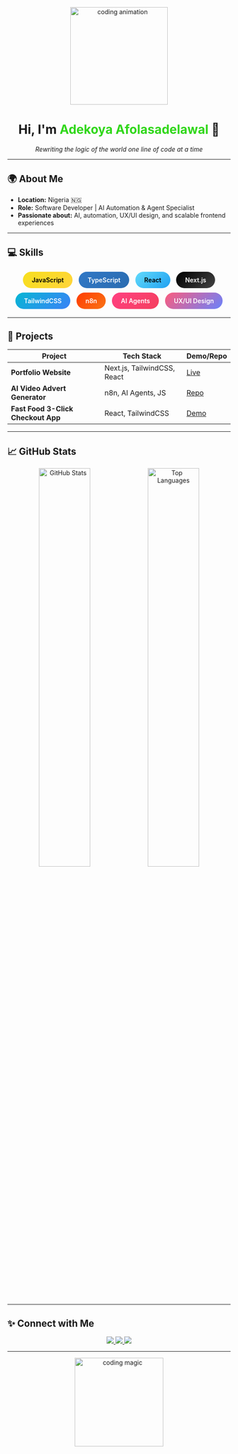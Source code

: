 <!-- ===========================
  GitHub Profile README
  Author: Adekoya Afolasadelawal
  Focus: AI Automation, UX/UI, Frontend, LLM agents
=========================== -->

<p align="center">
  <img src="https://media.giphy.com/media/26FPnsRwwfUwWwOso/giphy.gif" alt="coding animation" width="220"/>
</p>

<h1 align="center">Hi, I'm <span style="color:#31d71b;">Adekoya Afolasadelawal</span> 👋</h1>
<p align="center">
  <em>Rewriting the logic of the world one line of code at a time</em>
</p>

---

## 🌍 About Me
- **Location:** Nigeria 🇳🇬  
- **Role:** Software Developer | AI Automation & Agent Specialist  
- **Passionate about:** AI, automation, UX/UI design, and scalable frontend experiences

---

## 💻 Skills

<p align="center">
  <span style="display:inline-block;margin:5px;padding:10px 20px;border-radius:30px;background:linear-gradient(135deg,#F7DF1E,#FFD43B);color:black;font-weight:600;">JavaScript</span>
  <span style="display:inline-block;margin:5px;padding:10px 20px;border-radius:30px;background:linear-gradient(135deg,#3178C6,#2B6CB0);color:white;font-weight:600;">TypeScript</span>
  <span style="display:inline-block;margin:5px;padding:10px 20px;border-radius:30px;background:linear-gradient(135deg,#61DAFB,#21A1F1);color:black;font-weight:600;">React</span>
  <span style="display:inline-block;margin:5px;padding:10px 20px;border-radius:30px;background:linear-gradient(135deg,#000000,#434343);color:white;font-weight:600;">Next.js</span>
  <span style="display:inline-block;margin:5px;padding:10px 20px;border-radius:30px;background:linear-gradient(135deg,#06B6D4,#3B82F6);color:white;font-weight:600;">TailwindCSS</span>
  <span style="display:inline-block;margin:5px;padding:10px 20px;border-radius:30px;background:linear-gradient(135deg,#FF3C00,#F97316);color:white;font-weight:600;">n8n</span>
  <span style="display:inline-block;margin:5px;padding:10px 20px;border-radius:30px;background:linear-gradient(135deg,#FF4081,#F43F5E);color:white;font-weight:600;">AI Agents</span>
  <span style="display:inline-block;margin:5px;padding:10px 20px;border-radius:30px;background:linear-gradient(135deg,#FC5C7D,#6A82FB);color:white;font-weight:600;">UX/UI Design</span>
</p>

---

## 🚀 Projects

| Project | Tech Stack | Demo/Repo |
|---------|------------|-----------|
| **Portfolio Website** | Next.js, TailwindCSS, React | [Live](https://yourportfolio.com) |
| **AI Video Advert Generator** | n8n, AI Agents, JS | [Repo](https://github.com/yourrepo) |
| **Fast Food 3-Click Checkout App** | React, TailwindCSS | [Demo](https://yourdemo.com) |

---

## 📈 GitHub Stats
<p align="center">
  <img src="https://github-readme-stats.vercel.app/api?username=yourgithubusername&show_icons=true&theme=radical" width="48%" alt="GitHub Stats"/>
  <img src="https://github-readme-stats.vercel.app/api/top-langs/?username=yourgithubusername&layout=compact&theme=radical" width="48%" alt="Top Languages"/>
</p>

---

## ✨ Connect with Me

<p align="center">
  <a href="https://www.linkedin.com/in/yourlinkedin" target="_blank">
    <img src="https://img.shields.io/badge/LinkedIn-0A66C2?style=for-the-badge&logo=linkedin&logoColor=white"/>
  </a>
  <a href="https://twitter.com/yourtwitter" target="_blank">
    <img src="https://img.shields.io/badge/Twitter-1DA1F2?style=for-the-badge&logo=twitter&logoColor=white"/>
  </a>
  <a href="https://yourportfolio.com" target="_blank">
    <img src="https://img.shields.io/badge/Portfolio-31d71b?style=for-the-badge&logo=github&logoColor=white"/>
  </a>
</p>

---

<p align="center">
  <img src="https://media.giphy.com/media/3oKIPwoeGErMmaI43C/giphy.gif" alt="coding magic" width="200"/>
</p>
